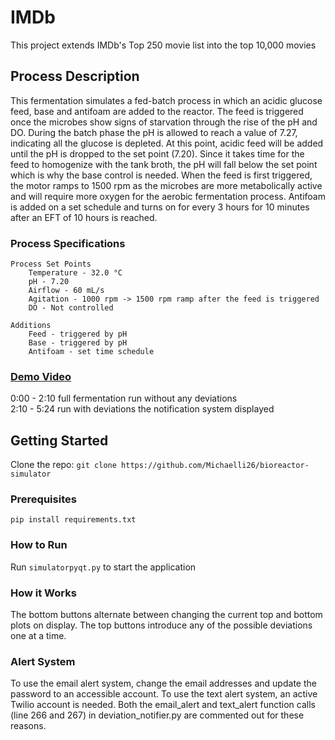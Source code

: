# IMDb 
This project extends IMDb's Top 250 movie list into the top 10,000 movies

## Process Description
This fermentation simulates a fed-batch process in which an acidic glucose feed, base and antifoam are added to the reactor. The feed is triggered once the microbes show signs of
starvation through the rise of the pH and DO. During the batch phase the pH is allowed to reach a value of 7.27,
indicating all the glucose is depleted. At this point, acidic feed will be added until the pH is dropped
to the set point (7.20). Since it takes time for the feed to homogenize with the tank broth, the pH will fall
below the set point which is why the base control is needed. When the feed is first triggered, the motor ramps to 1500 rpm
as the microbes are more metabolically active and will require more oxygen for the aerobic fermentation process.
Antifoam is added on a set schedule and turns on for every 3 hours for 10 minutes after an EFT of 10 hours is
reached.
    
### Process Specifications

    Process Set Points
        Temperature - 32.0 °C
        pH - 7.20
        Airflow - 60 mL/s
        Agitation - 1000 rpm -> 1500 rpm ramp after the feed is triggered
        DO - Not controlled

    Additions
        Feed - triggered by pH
        Base - triggered by pH
        Antifoam - set time schedule

### [Demo Video](https://youtu.be/R_-4DszZCs4)
0:00 - 2:10 full fermentation run without any deviations  
2:10 - 5:24 run with deviations the notification system displayed

## Getting Started

Clone the repo: ```git clone https://github.com/Michaelli26/bioreactor-simulator```

### Prerequisites

```
pip install requirements.txt
```
### How to Run
Run ```simulatorpyqt.py``` to start the application

### How it Works
The bottom buttons alternate between changing the current top and bottom plots on display.
The top buttons introduce any of the possible 
deviations one at a time.

### Alert System
To use the email alert system, change the email addresses and update the password to an accessible account. To use the 
text alert system, an active Twilio account is needed. Both the email_alert and text_alert function calls 
(line 266 and 267) in deviation_notifier.py are commented out for these reasons.